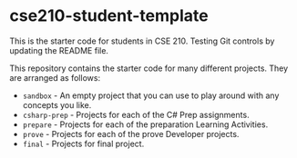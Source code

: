 # cse210-student-template
This is the starter code for students in CSE 210.
Testing Git controls by updating the README file.

This repository contains the starter code for many different projects. They are arranged as follows:

* `sandbox` - An empty project that you can use to play around with any concepts you like.
* `csharp-prep` - Projects for each of the C# Prep assignments.
* `prepare` - Projects for each of the preparation Learning Activities.
* `prove` - Projects for each of the prove Developer projects.
* `final` - Projects for final project.

